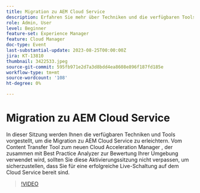 ```yaml
---
title: Migration zu AEM Cloud Service
description: Erfahren Sie mehr über Techniken und die verfügbaren Tools, um die Migration zu AEM Cloud Service zu erleichtern. Vom Content Transfer Tool zum neuen Cloud Acceleration Manager , der zusammen mit Best Practice Analyzer zur Bewertung Ihrer Umgebung verwendet wird.
role: Admin, User
level: Beginner
feature-set: Experience Manager
feature: Cloud Manager
doc-type: Event
last-substantial-update: 2023-08-25T00:00:00Z
jira: KT-13810
thumbnail: 3422533.jpeg
source-git-commit: 595fb971e2d7a3d8bdd4ea8608e896f187fd185e
workflow-type: tm+mt
source-wordcount: '108'
ht-degree: 0%

---
```



# Migration zu AEM Cloud Service

In dieser Sitzung werden Ihnen die verfügbaren Techniken und Tools vorgestellt, um die Migration zu AEM Cloud Service zu erleichtern. Vom Content Transfer Tool zum neuen Cloud Acceleration Manager , der zusammen mit Best Practice Analyzer zur Bewertung Ihrer Umgebung verwendet wird, sollten Sie diese Aktivierungssitzung nicht verpassen, um sicherzustellen, dass Sie für eine erfolgreiche Live-Schaltung auf dem Cloud Service bereit sind.

>[!VIDEO](https://video.tv.adobe.com/v/3422533/?learn=on)
